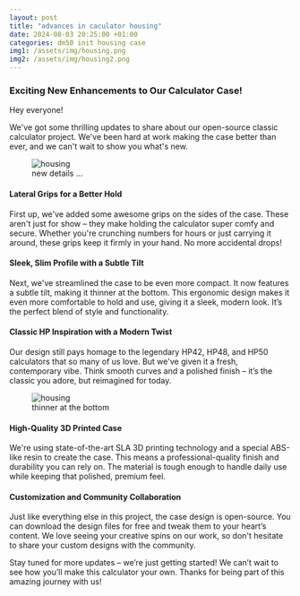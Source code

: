 ```yaml
---
layout: post
title: "advances in caculator housing"
date: 2024-08-03 20:25:00 +01:00
categories: dm50 init housing case
img1: /assets/img/housing.png
img2: /assets/img/housing2.png
---
```


### Exciting New Enhancements to Our Calculator Case!

Hey everyone!

We've got some thrilling updates to share about our open-source classic calculator project. We've been hard at work making the case better than ever, and we can't wait to show you what's new.

<figure>
<img src="{{ page.img1 }}" alt="housing">
<figcaption>new details ...</figcaption>
</figure>

#### Lateral Grips for a Better Hold
First up, we've added some awesome grips on the sides of the case. These aren't just for show – they make holding the calculator super comfy and secure. Whether you're crunching numbers for hours or just carrying it around, these grips keep it firmly in your hand. No more accidental drops!

#### Sleek, Slim Profile with a Subtle Tilt
Next, we've streamlined the case to be even more compact. It now features a subtle tilt, making it thinner at the bottom. This ergonomic design makes it even more comfortable to hold and use, giving it a sleek, modern look. It’s the perfect blend of style and functionality.

#### Classic HP Inspiration with a Modern Twist
Our design still pays homage to the legendary HP42, HP48, and HP50 calculators that so many of us love. But we've given it a fresh, contemporary vibe. Think smooth curves and a polished finish – it’s the classic you adore, but reimagined for today.

<figure>
<img src="{{ page.img2 }}" alt="housing">
<figcaption>thinner at the bottom</figcaption>
</figure>

#### High-Quality 3D Printed Case
We're using state-of-the-art SLA 3D printing technology and a special ABS-like resin to create the case. This means a professional-quality finish and durability you can rely on. The material is tough enough to handle daily use while keeping that polished, premium feel.

#### Customization and Community Collaboration
Just like everything else in this project, the case design is open-source. You can download the design files for free and tweak them to your heart’s content. We love seeing your creative spins on our work, so don't hesitate to share your custom designs with the community.

Stay tuned for more updates – we’re just getting started! We can’t wait to see how you’ll make this calculator your own. Thanks for being part of this amazing journey with us!